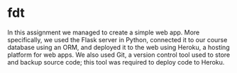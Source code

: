 # fdt

In this assignment we managed to create a simple web app. 
More specifically, we used the Flask server in Python, connected it to our course database using an ORM, 
and deployed it to the web using Heroku, a hosting platform for web apps.
We also used Git, a version control tool used to store and backup source code; this tool was required to deploy code to Heroku.
